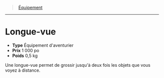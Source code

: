 ﻿---
!EquipmentItem
Type: Équipement d'aventurier
Price: 1 000 po
Weight: 0,5 kg
Id: equipment_hd.md#longue-vue
ParentLink: equipment_hd.md#Équipement
Name: Longue-vue
ParentName: Équipement
NameLevel: 1
Attributes: {}
---
> [Équipement](hd_equipment.md)

---

# Longue-vue

- **Type** Équipement d'aventurier
- **Prix** 1 000 po
- **Poids** 0,5 kg

Une longue-vue permet de grossir jusqu'à deux fois les objets que vous voyez à distance.


